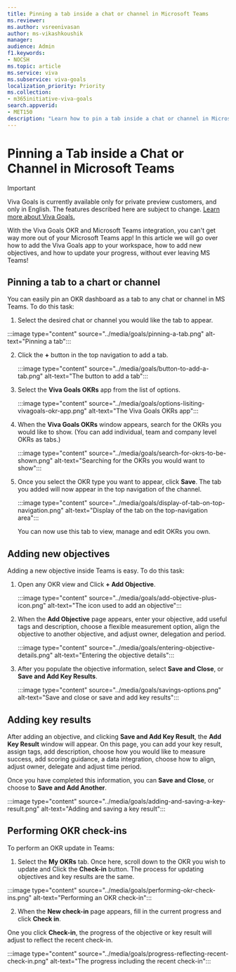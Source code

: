 ```yaml
---
title: Pinning a tab inside a chat or channel in Microsoft Teams
ms.reviewer: 
ms.author: vsreenivasan
author: ms-vikashkoushik
manager: 
audience: Admin
f1.keywords:
- NOCSH
ms.topic: article
ms.service: viva
ms.subservice: viva-goals
localization_priority: Priority
ms.collection:  
- m365initiative-viva-goals  
search.appverid:
- MET150
description: "Learn how to pin a tab inside a chat or channel in Microsoft Teams"
---
```


# Pinning a Tab inside a Chat or Channel in Microsoft Teams

> [!IMPORTANT]
> Viva Goals is currently available only for private preview customers, and only in English. The features described here are subject to change. [Learn more about Viva Goals.](https://go.microsoft.com/fwlink/?linkid=2189933)

With the Viva Goals OKR and Microsoft Teams integration, you can't get way more out of your Microsoft Teams app! In this article we will go over how to add the Viva Goals app to your workspace, how to add new objectives, and how to update your progress, without ever leaving MS Teams!

## Pinning a tab to a chart or channel

You can easily pin an OKR dashboard as a tab to any chat or channel in MS Teams. To do this task: 

1. Select the desired chat or channel you would like the tab to appear.

:::image type="content" source="../media/goals/pinning-a-tab.png" alt-text="Pinning a tab":::

2. Click the **+** button in the top navigation to add a tab.

   :::image type="content" source="../media/goals/button-to-add-a-tab.png" alt-text="The button to add a tab":::

3. Select the **Viva Goals OKRs** app from the list of options.

   :::image type="content" source="../media/goals/options-lisiting-vivagoals-okr-app.png" alt-text="The Viva Goals OKRs app":::

4. When the **Viva Goals OKRs** window appears, search for the OKRs you would like to show. (You can add individual, team and company level OKRs as tabs.)

   :::image type="content" source="../media/goals/search-for-okrs-to-be-shown.png" alt-text="Searching for the OKRs you would want to show":::

5. Once you select the OKR type you want to appear, click **Save**.
   The tab you added will now appear in the top navigation of the channel.
   
   :::image type="content" source="../media/goals/display-of-tab-on-top-navigation.png" alt-text="Display of the tab on the top-navigation area":::

   You can now use this tab to view, manage and edit OKRs you own.

## Adding new objectives

Adding a new objective inside Teams is easy. To do this task:

1. Open any OKR view and Click **+ Add Objective**.

   :::image type="content" source="../media/goals/add-objective-plus-icon.png" alt-text="The icon used to add an objective":::


2. When the **Add Objective** page appears, enter your objective, add useful tags and description, choose a flexible measurement option, align the objective to another objective, and adjust owner, delegation and period.

   :::image type="content" source="../media/goals/entering-objective-details.png" alt-text="Entering the objective details":::

3. After you populate the objective information, select **Save and Close**, or **Save and Add Key Results**.

   :::image type="content" source="../media/goals/savings-options.png" alt-text="Save and close or save and add key results":::

## Adding key results

After adding an objective, and clicking **Save and Add Key Result**, the **Add Key Result** window will appear. On this page, you can add your key result, assign tags, add description, choose how you would like to measure success, add scoring guidance, a data integration, choose how to align, adjust owner, delegate and adjust time period. 

Once you have completed this information, you can **Save and Close**, or choose to **Save and Add Another**.

:::image type="content" source="../media/goals/adding-and-saving-a-key-result.png" alt-text="Adding and saving a key result":::

## Performing OKR check-ins

To perform an OKR update in Teams:

1. Select the **My OKRs** tab. Once here, scroll down to the OKR you wish to update and Click the **Check-in** button. The process for updating objectives and key results are the same.

:::image type="content" source="../media/goals/performing-okr-check-ins.png" alt-text="Performing an OKR check-in":::

2. When the **New check-in** page appears, fill in the current progress and click **Check in**.

One you click **Check-in**, the progress of the objective or key result will adjust to reflect the recent check-in.

:::image type="content" source="../media/goals/progress-reflecting-recent-check-in.png" alt-text="The progress including the recent check-in":::

